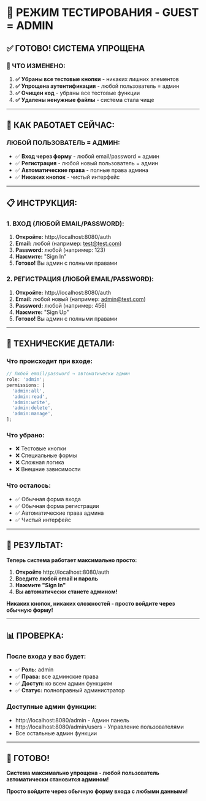 # 🔧 РЕЖИМ ТЕСТИРОВАНИЯ - GUEST = ADMIN

## ✅ **ГОТОВО! СИСТЕМА УПРОЩЕНА**

### **🎯 ЧТО ИЗМЕНЕНО:**

1. **✅ Убраны все тестовые кнопки** - никаких лишних элементов
2. **✅ Упрощена аутентификация** - любой пользователь = админ
3. **✅ Очищен код** - убраны все тестовые функции
4. **✅ Удалены ненужные файлы** - система стала чище

---

## 🚀 **КАК РАБОТАЕТ СЕЙЧАС:**

### **ЛЮБОЙ ПОЛЬЗОВАТЕЛЬ = АДМИН:**

- ✅ **Вход через форму** - любой email/password = админ
- ✅ **Регистрация** - любой новый пользователь = админ
- ✅ **Автоматические права** - полные права админа
- ✅ **Никаких кнопок** - чистый интерфейс

---

## 📋 **ИНСТРУКЦИЯ:**

### **1. ВХОД (ЛЮБОЙ EMAIL/PASSWORD):**

1. **Откройте:** http://localhost:8080/auth
2. **Email:** любой (например: test@test.com)
3. **Password:** любой (например: 123)
4. **Нажмите:** "Sign In"
5. **Готово!** Вы админ с полными правами

### **2. РЕГИСТРАЦИЯ (ЛЮБОЙ EMAIL/PASSWORD):**

1. **Откройте:** http://localhost:8080/auth
2. **Email:** любой новый (например: admin@test.com)
3. **Password:** любой (например: 456)
4. **Нажмите:** "Sign Up"
5. **Готово!** Вы админ с полными правами

---

## 🔧 **ТЕХНИЧЕСКИЕ ДЕТАЛИ:**

### **Что происходит при входе:**

```javascript
// Любой email/password → автоматически админ
role: 'admin';
permissions: [
  'admin:all',
  'admin:read',
  'admin:write',
  'admin:delete',
  'admin:manage',
];
```

### **Что убрано:**

- ❌ Тестовые кнопки
- ❌ Специальные формы
- ❌ Сложная логика
- ❌ Внешние зависимости

### **Что осталось:**

- ✅ Обычная форма входа
- ✅ Обычная форма регистрации
- ✅ Автоматические права админа
- ✅ Чистый интерфейс

---

## 🎯 **РЕЗУЛЬТАТ:**

**Теперь система работает максимально просто:**

1. **Откройте** http://localhost:8080/auth
2. **Введите любой email и пароль**
3. **Нажмите "Sign In"**
4. **Вы автоматически станете админом!**

**Никаких кнопок, никаких сложностей - просто войдите через обычную форму!**

---

## 📊 **ПРОВЕРКА:**

### **После входа у вас будет:**

- ✅ **Роль:** admin
- ✅ **Права:** все админские права
- ✅ **Доступ:** ко всем админ функциям
- ✅ **Статус:** полноправный администратор

### **Доступные админ функции:**

- http://localhost:8080/admin - Админ панель
- http://localhost:8080/admin/users - Управление пользователями
- Все остальные админ функции

---

## 🎉 **ГОТОВО!**

**Система максимально упрощена - любой пользователь автоматически становится админом!**

**Просто войдите через обычную форму входа с любыми данными!**
